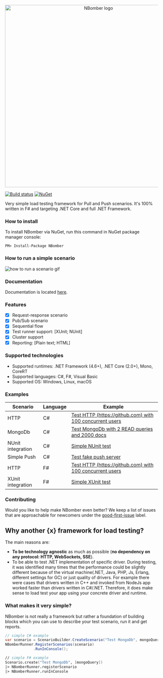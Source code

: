 <p align="center">
  <img src="https://github.com/PragmaticFlow/NBomber/blob/master/assets/nbomber_logo.png" alt="NBomber logo" width="600px"> 
</p>

[![Build status](https://ci.appveyor.com/api/projects/status/sf3ntwjvb4s0xoya?svg=true)](https://ci.appveyor.com/project/PragmaticFlowOrg/nbomber)
[![NuGet](https://img.shields.io/nuget/v/nbomber.svg)](https://www.nuget.org/packages/nbomber/)

Very simple load testing framework for Pull and Push scenarios. It's 100% written in F# and targeting .NET Core and full .NET Framework.

### How to install
To install NBomber via NuGet, run this command in NuGet package manager console:
```code
PM> Install-Package NBomber
```

### How to run a simple scenario

![how to run a scenario gif](https://github.com/PragmaticFlow/NBomber/blob/master/assets/howToRunScenario.gif)

### Documentation
Documentation is located [here](https://nbomber.com).

### Features
- [x] Request-response scenario
- [x] Pub/Sub scenario
- [x] Sequential flow
- [x] Test runner support: [XUnit; NUnit]
- [x] Cluster support
- [x] Reporting: [Plain text; HTML]

### Supported technologies
- Supported runtimes: .NET Framework (4.6+), .NET Core (2.0+), Mono, CoreRT
- Supported languages: C#, F#, Visual Basic
- Supported OS: Windows, Linux, macOS

### Examples
|Scenario|Language|Example|
|--|--|--|
| HTTP | C# | [Test HTTP (https://github.com) with 100 concurrent users](https://github.com/PragmaticFlow/NBomber/blob/master/examples/CSharp.Example.Http/Program.cs) |
| MongoDb | C# | [Test MongoDb with 2 READ queries and 2000 docs](https://github.com/PragmaticFlow/NBomber/blob/master/examples/CSharp.Example.MongoDb/Program.cs) |
| NUnit integration | C# | [Simple NUnit test](https://github.com/PragmaticFlow/NBomber/blob/master/examples/CSharp.Example.NUnit/Tests.cs) |
| Simple Push | C# | [Test fake push server](https://github.com/PragmaticFlow/NBomber/blob/master/examples/CSharp.Example.SimplePush/Program.cs) |
| HTTP | F# | [Test HTTP (https://github.com) with 100 concurrent users](https://github.com/PragmaticFlow/NBomber/blob/master/examples/FSharp.Example.Http/Program.fs) |
| XUnit integration | F# | [Simple XUnit test](https://github.com/PragmaticFlow/NBomber/blob/master/examples/FSharp.Example.XUnit/Tests.fs) |

### Contributing
Would you like to help make NBomber even better? We keep a list of issues that are approachable for newcomers under the [good-first-issue](https://github.com/PragmaticFlow/NBomber/issues?q=is%3Aopen+is%3Aissue+label%3A%22good+first+issue%22) label.

## Why another {x} framework for load testing?
The main reasons are:
 - **To be technology agnostic** as much as possible (**no dependency on any protocol: HTTP, WebSockets, SSE**).
 - To be able to test .NET implementation of specific driver. During testing, it was identified many times that the performance could be slightly different because of the virtual machine(.NET, Java, PHP, Js, Erlang, different settings for GC) or just quality of drivers. For example there were cases that drivers written in C++ and invoked from NodeJs app worked faster than drivers written in C#/.NET. Therefore, it does make sense to load test your app using your concrete driver and runtime.

### What makes it very simple? 
NBomber is not really a framework but rather a foundation of building blocks which you can use to describe your test scenario, run it and get reports.
```csharp
// simple C# example
var scenario = ScenarioBuilder.CreateScenario("Test MongoDb", mongoQuery);
NBomberRunner.RegisterScenarios(scenario)
             .RunInConsole();
```
```fsharp
// simple F# example
Scenario.create("Test MongoDb", [mongoQuery])
|> NBomberRunner.registerScenario
|> NBomberRunner.runInConsole
```

